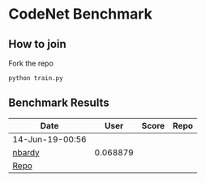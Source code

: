 # CodeNet Benchmark

## How to join

Fork the repo

```
python train.py
```

## Benchmark Results


| Date | User | Score | Repo
| --- | --- | --- | --- |
| 14-Jun-19-00:56 | 
[nbardy](http://github.com/nbardy) | 0.068879 | 
[Repo](http://github.com/nbardy/codesearch) |